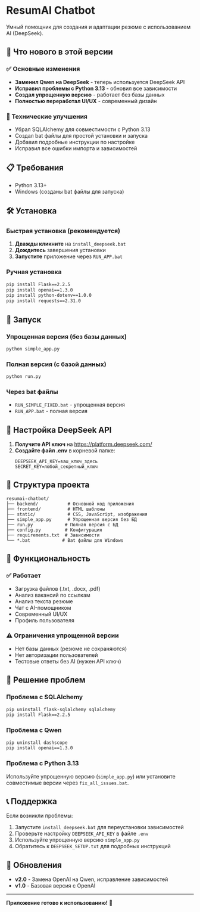 # ResumAI Chatbot

Умный помощник для создания и адаптации резюме с использованием AI (DeepSeek).

## 🚀 Что нового в этой версии

### ✅ Основные изменения
- **Заменил Qwen на DeepSeek** - теперь используется DeepSeek API
- **Исправил проблемы с Python 3.13** - обновил все зависимости
- **Создал упрощенную версию** - работает без базы данных
- **Полностью переработал UI/UX** - современный дизайн

### 🔧 Технические улучшения
- Убрал SQLAlchemy для совместимости с Python 3.13
- Создал bat файлы для простой установки и запуска
- Добавил подробные инструкции по настройке
- Исправил все ошибки импорта и зависимостей

## 📋 Требования

- Python 3.13+
- Windows (созданы bat файлы для запуска)

## 🛠️ Установка

### Быстрая установка (рекомендуется)
1. **Дважды кликните** на `install_deepseek.bat`
2. **Дождитесь** завершения установки
3. **Запустите** приложение через `RUN_APP.bat`

### Ручная установка
```bash
pip install Flask==2.2.5
pip install openai==1.3.0
pip install python-dotenv==1.0.0
pip install requests==2.31.0
```

## 🚀 Запуск

### Упрощенная версия (без базы данных)
```bash
python simple_app.py
```

### Полная версия (с базой данных)
```bash
python run.py
```

### Через bat файлы
- `RUN_SIMPLE_FIXED.bat` - упрощенная версия
- `RUN_APP.bat` - полная версия

## 🔑 Настройка DeepSeek API

1. **Получите API ключ** на https://platform.deepseek.com/
2. **Создайте файл .env** в корневой папке:
   ```
   DEEPSEEK_API_KEY=ваш_ключ_здесь
   SECRET_KEY=любой_секретный_ключ
   ```

## 📁 Структура проекта

```
resumai-chatbot/
├── backend/           # Основной код приложения
├── frontend/          # HTML шаблоны
├── static/            # CSS, JavaScript, изображения
├── simple_app.py      # Упрощенная версия без БД
├── run.py            # Полная версия с БД
├── config.py         # Конфигурация
├── requirements.txt  # Зависимости
└── *.bat            # Bat файлы для Windows
```

## 🎯 Функциональность

### ✅ Работает
- Загрузка файлов (.txt, .docx, .pdf)
- Анализ вакансий по ссылкам
- Анализ текста резюме
- Чат с AI-помощником
- Современный UI/UX
- Профиль пользователя

### ⚠️ Ограничения упрощенной версии
- Нет базы данных (резюме не сохраняются)
- Нет авторизации пользователей
- Тестовые ответы без AI (нужен API ключ)

## 🐛 Решение проблем

### Проблема с SQLAlchemy
```bash
pip uninstall flask-sqlalchemy sqlalchemy
pip install Flask==2.2.5
```

### Проблема с Qwen
```bash
pip uninstall dashscope
pip install openai==1.3.0
```

### Проблема с Python 3.13
Используйте упрощенную версию (`simple_app.py`) или установите совместимые версии через `fix_all_issues.bat`.

## 📞 Поддержка

Если возникли проблемы:
1. Запустите `install_deepseek.bat` для переустановки зависимостей
2. Проверьте настройку `DEEPSEEK_API_KEY` в файле `.env`
3. Используйте упрощенную версию `simple_app.py`
4. Обратитесь к `DEEPSEEK_SETUP.txt` для подробных инструкций

## 🔄 Обновления

- **v2.0** - Замена OpenAI на Qwen, исправление зависимостей
- **v1.0** - Базовая версия с OpenAI

---

**Приложение готово к использованию!** 🎉

